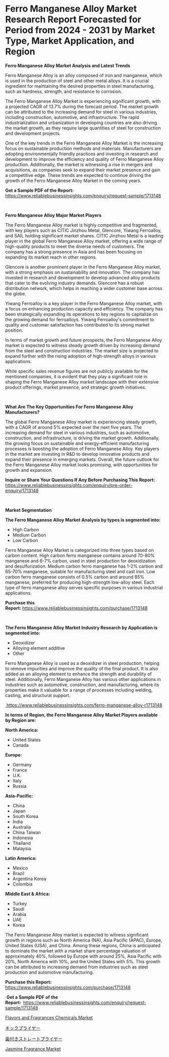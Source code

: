 <p><h1>Ferro Manganese Alloy Market Research Report Forecasted for Period from 2024 -  2031 by Market Type, Market Application, and Region</h1></p><p><strong>Ferro Manganese Alloy Market Analysis and Latest Trends</strong></p>
<p><p>Ferro Manganese Alloy is an alloy composed of iron and manganese, which is used in the production of steel and other metal alloys. It is a crucial ingredient for maintaining the desired properties in steel manufacturing, such as hardness, strength, and resistance to corrosion.</p><p>The Ferro Manganese Alloy Market is experiencing significant growth, with a projected CAGR of 13.7% during the forecast period. The market growth can be attributed to the increasing demand for steel in various industries, including construction, automotive, and infrastructure. The rapid industrialization and urbanization in developing countries are also driving the market growth, as they require large quantities of steel for construction and development projects.</p><p>One of the key trends in the Ferro Manganese Alloy Market is the increasing focus on sustainable production methods and materials. Manufacturers are adopting environmentally friendly practices and investing in research and development to improve the efficiency and quality of Ferro Manganese Alloy production. Additionally, the market is witnessing a rise in mergers and acquisitions, as companies seek to expand their market presence and gain a competitive edge. These trends are expected to continue driving the growth of the Ferro Manganese Alloy Market in the coming years.</p></p>
<p><strong>Get a Sample PDF of the Report:&nbsp;</strong> <a href="https://www.reliablebusinessinsights.com/enquiry/request-sample/1713148">https://www.reliablebusinessinsights.com/enquiry/request-sample/1713148</a></p>
<p>&nbsp;</p>
<p><strong>Ferro Manganese Alloy Major Market Players</strong></p>
<p><p>The Ferro Manganese Alloy market is highly competitive and fragmented, with key players such as CITIC Jinzhou Metal, Glencore, Yiwang Ferroalloy, and SAIL holding significant market shares. CITIC Jinzhou Metal is a leading player in the global Ferro Manganese Alloy market, offering a wide range of high-quality products to meet the diverse needs of customers. The company has a strong presence in Asia and has been focusing on expanding its market reach in other regions.</p><p>Glencore is another prominent player in the Ferro Manganese Alloy market, with a strong emphasis on sustainability and innovation. The company has invested in research and development to develop advanced alloy products that cater to the evolving industry demands. Glencore has a robust distribution network, which helps in reaching a wider customer base across the globe.</p><p>Yiwang Ferroalloy is a key player in the Ferro Manganese Alloy market, with a focus on enhancing production capacity and efficiency. The company has been strategically expanding its operations to key regions to capitalize on the growing demand for ferroalloys. Yiwang Ferroalloy's commitment to quality and customer satisfaction has contributed to its strong market position.</p><p>In terms of market growth and future prospects, the Ferro Manganese Alloy market is expected to witness steady growth driven by increasing demand from the steel and construction industries. The market size is projected to expand further with the rising adoption of high-strength alloys in various applications.</p><p>While specific sales revenue figures are not publicly available for the mentioned companies, it is evident that they play a significant role in shaping the Ferro Manganese Alloy market landscape with their extensive product offerings, market presence, and strategic growth initiatives.</p></p>
<p>&nbsp;</p>
<p><strong>What Are The Key Opportunities For Ferro Manganese Alloy Manufacturers?</strong></p>
<p><p>The global Ferro Manganese Alloy market is experiencing steady growth, with a CAGR of around 5% expected over the next five years. The increasing demand for steel in various industries, such as automotive, construction, and infrastructure, is driving the market growth. Additionally, the growing focus on sustainable and energy-efficient manufacturing processes is boosting the adoption of Ferro Manganese Alloy. Key players in the market are investing in R&D to develop innovative products and expand their presence in emerging markets. Overall, the future outlook for the Ferro Manganese Alloy market looks promising, with opportunities for growth and expansion.</p></p>
<p><strong>Inquire or Share Your Questions If Any Before Purchasing This Report:</strong> <a href="https://www.reliablebusinessinsights.com/enquiry/pre-order-enquiry/1713148">https://www.reliablebusinessinsights.com/enquiry/pre-order-enquiry/1713148</a></p>
<p>&nbsp;</p>
<p><strong>Market Segmentation</strong></p>
<p><strong>The Ferro Manganese Alloy Market Analysis by types is segmented into:</strong></p>
<p><ul><li>High Carbon</li><li>Medium Carbon</li><li>Low Carbon</li></ul></p>
<p><p>Ferro Manganese Alloy Market is categorized into three types based on carbon content. High carbon ferro manganese contains around 70-80% manganese and 6-7% carbon, used in steel production for deoxidization and desulfurization. Medium carbon ferro manganese has 1-2% carbon and 65-70% manganese, suitable for manufacturing steel and cast iron. Low carbon ferro manganese consists of 0.5% carbon and around 85% manganese, preferred for producing high-strength low-alloy steel. Each type of ferro manganese alloy serves specific purposes in various industrial applications.</p></p>
<p><strong>Purchase this Report:&nbsp;</strong><a href="https://www.reliablebusinessinsights.com/purchase/1713148">https://www.reliablebusinessinsights.com/purchase/1713148</a></p>
<p>&nbsp;</p>
<p><strong>The Ferro Manganese Alloy Market Industry Research by Application is segmented into:</strong></p>
<p><ul><li>Deoxidizer</li><li>Alloying element additive</li><li>Other</li></ul></p>
<p><p>Ferro Manganese Alloy is used as a deoxidizer in steel production, helping to remove impurities and improve the quality of the final product. It is also added as an alloying element to enhance the strength and durability of steel. Additionally, Ferro Manganese Alloy has various other applications in industries such as automotive, construction, and manufacturing, where its properties make it valuable for a range of processes including welding, casting, and structural support.</p></p>
<p><a href="https://www.reliablebusinessinsights.com/ferro-manganese-alloy-r1713148">&nbsp;https://www.reliablebusinessinsights.com/ferro-manganese-alloy-r1713148</a></p>
<p><strong>In terms of Region, the Ferro Manganese Alloy Market Players available by Region are:</strong></p>
<p>
    <p> <strong> North America: </strong>
        <ul>
            <li>United States</li>
            <li>Canada</li>
        </ul>
        </p> 
    <p> <strong> Europe: </strong>
        <ul>
            <li>Germany</li>
            <li>France</li>
            <li>U.K.</li>
            <li>Italy</li>
            <li>Russia</li>
        </ul>
        </p> 
    <p> <strong> Asia-Pacific: </strong>
        <ul>
            <li>China</li>
            <li>Japan</li>
            <li>South Korea</li>
            <li>India</li>
            <li>Australia</li>
            <li>China Taiwan</li>
            <li>Indonesia</li>
            <li>Thailand</li>
            <li>Malaysia</li>
        </ul>
        </p> 
    <p> <strong> Latin America: </strong>
        <ul>
            <li>Mexico</li>
            <li>Brazil</li>
            <li>Argentina Korea</li>
            <li>Colombia</li>
        </ul>
        </p> 
    <p> <strong> Middle East & Africa: </strong>
        <ul>
            <li>Turkey</li>
            <li>Saudi</li>
            <li>Arabia</li>
            <li>UAE</li>
            <li>Korea</li>
        </ul>
    </p>
    </p>
<p><p>The Ferro Manganese Alloy market is expected to witness significant growth in regions such as North America (NA), Asia Pacific (APAC), Europe, United States (USA), and China. Among these regions, China is anticipated to dominate the market with a market share percentage valuation of approximately 40%, followed by Europe with around 25%, Asia Pacific with 20%, North America with 10%, and the United States with 5%. This growth can be attributed to increasing demand from industries such as steel production and automotive manufacturing.</p></p>
<p><strong>Purchase this Report: </strong><a href="https://www.reliablebusinessinsights.com/purchase/1713148">https://www.reliablebusinessinsights.com/purchase/1713148</a></p>
<p>&nbsp;<strong>Get a Sample PDF of the Report:&nbsp;&nbsp;</strong><a href="https://www.reliablebusinessinsights.com/enquiry/request-sample/1713148">https://www.reliablebusinessinsights.com/enquiry/request-sample/1713148</a></p>
<p><strong></strong></p>
<p><p><a href="https://github.com/moyahfrancoestellec51j635wcx/Market-Research-Report-List-2/blob/main/flavors-and-fragrances-chemicals-market.md">Flavors and Fragrances Chemicals Market</a></p><p><a href="https://github.com/nxboeu02965442/Market-Research-Report-List-2/blob/main/1282179112879.md">キックプライヤー</a></p><p><a href="https://github.com/moulafa/Market-Research-Report-List-2/blob/main/6809036112880.md">歯付きストレートプライヤー</a></p><p><a href="https://github.com/mharielmesa/Market-Research-Report-List-3/blob/main/jasmine-fragrance-market.md">Jasmine Fragrance Market</a></p></p>